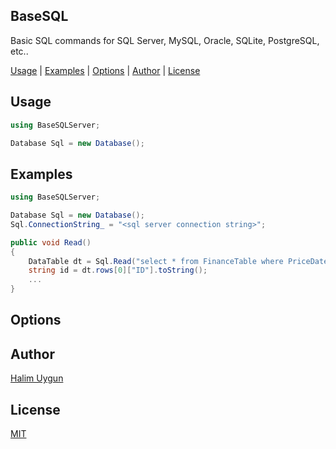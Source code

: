 ## BaseSQL
Basic SQL commands for SQL Server, MySQL, Oracle, SQLite, PostgreSQL, etc..

[Usage](#usage) | [Examples](#examples) | [Options](#options) | [Author](#author) | [License](#license)

## Usage
```c#
using BaseSQLServer;

Database Sql = new Database();
```

## Examples
```c#
using BaseSQLServer;

Database Sql = new Database();
Sql.ConnectionString_ = "<sql server connection string>";

public void Read()
{
    DataTable dt = Sql.Read("select * from FinanceTable where PriceDate = '2017-05-11'");
    string id = dt.rows[0]["ID"].toString();
    ...
}
```

## Options

## Author
[Halim Uygun](https://github.com/halimuygun)

## License
[MIT](https://tldrlegal.com/license/mit-license)
